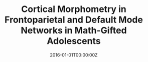 ---
title: "Cortical Morphometry in Frontoparietal and Default Mode Networks in Math-Gifted Adolescents"
authors:
- Francisco J. Navas-Sánchez
- Susana Carmona
- Yasser Alemán-Gómez
- Javier Sánchez-González
- JuanGuzmán-de-Villoria
- Carolina Franco
- Olalla Robles
- Celso Arango
- Manuel Desco
date: "2016-01-01T00:00:00Z"
doi: ""
publishDate: "2016-01-01T00:00:00Z"
publication_types: ["2"]
publication: "In *Human Brain Mapping*"
tags:
- Source Themes
featured: false
links:
- name: Link
  url: https://pubmed.ncbi.nlm.nih.gov/26917433/
---